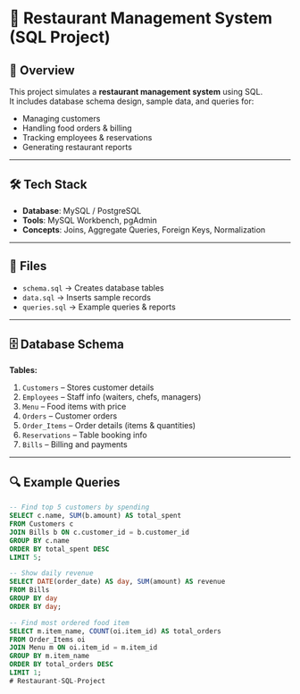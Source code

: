 # 🍴 Restaurant Management System (SQL Project)

## 📌 Overview
This project simulates a **restaurant management system** using SQL.  
It includes database schema design, sample data, and queries for:  
- Managing customers  
- Handling food orders & billing  
- Tracking employees & reservations  
- Generating restaurant reports  

---

## 🛠️ Tech Stack
- **Database**: MySQL / PostgreSQL  
- **Tools**: MySQL Workbench, pgAdmin  
- **Concepts**: Joins, Aggregate Queries, Foreign Keys, Normalization  

---

## 📂 Files
- `schema.sql` → Creates database tables  
- `data.sql` → Inserts sample records  
- `queries.sql` → Example queries & reports  

---

## 🗄️ Database Schema
**Tables:**
1. `Customers` – Stores customer details  
2. `Employees` – Staff info (waiters, chefs, managers)  
3. `Menu` – Food items with price  
4. `Orders` – Customer orders  
5. `Order_Items` – Order details (items & quantities)  
6. `Reservations` – Table booking info  
7. `Bills` – Billing and payments  

---

## 🔍 Example Queries
```sql
-- Find top 5 customers by spending
SELECT c.name, SUM(b.amount) AS total_spent
FROM Customers c
JOIN Bills b ON c.customer_id = b.customer_id
GROUP BY c.name
ORDER BY total_spent DESC
LIMIT 5;

-- Show daily revenue
SELECT DATE(order_date) AS day, SUM(amount) AS revenue
FROM Bills
GROUP BY day
ORDER BY day;

-- Find most ordered food item
SELECT m.item_name, COUNT(oi.item_id) AS total_orders
FROM Order_Items oi
JOIN Menu m ON oi.item_id = m.item_id
GROUP BY m.item_name
ORDER BY total_orders DESC
LIMIT 1;
# Restaurant-SQL-Project
